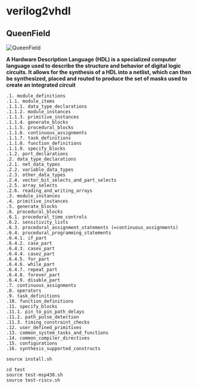 # verilog2vhdl
## QueenField

![QueenField](../master/icon.jpg)

**A Hardware Description Language (HDL) is a specialized computer language used to describe the structure and behavior of digital logic circuits. It allows for the synthesis of a HDL into a netlist, which can then be synthesized, placed and routed to produce the set of masks used to create an integrated circuit**

```
.1. module_definitions
.1.1. module_items
.1.1.1. data_type_declarations
.1.1.2. module_instances
.1.1.3. primitive_instances
.1.1.4. generate_blocks
.1.1.5. procedural_blocks
.1.1.6. continuous_assignments
.1.1.7. task_definitions
.1.1.8. function_definitions
.1.1.9. specify_blocks
.1.2. port_declarations
.2. data_type_declarations
.2.1. net_data_types
.2.2. variable_data_types
.2.3. other_data_types
.2.4. vector_bit_selects_and_part_selects
.2.5. array_selects
.2.6. reading_and_writing_arrays
.3. module_instances
.4. primitive_instances
.5. generate_blocks
.6. procedural_blocks
.6.1. procedural_time_controls
.6.2. sensitivity_lists
.6.3. procedural_assignment_statements (=continuous_assignments)
.6.4. procedural_programming_statements
.6.4.1. if_part
.6.4.2. case_part
.6.4.3. casex_part
.6.4.4. casez_part
.6.4.5. for_part
.6.4.6. while_part
.6.4.7. repeat_part
.6.4.8. forever_part
.6.4.9. disable_part
.7. continuous_assignments
.8. operators
.9. task_definitions
.10. function_definitions
.11. specify_blocks
.11.1. pin_to_pin_path_delays
.11.2. path_pulse_detection
.11.3. timing_constraint_checks
.12. user_defined_primitives
.13. common_system_tasks_and_functions
.14. common_compiler_directives
.15. configurations
.16. synthesis_supported_constructs
```

```
source install.sh

cd test
source test-msp430.sh
source test-riscv.sh
```
